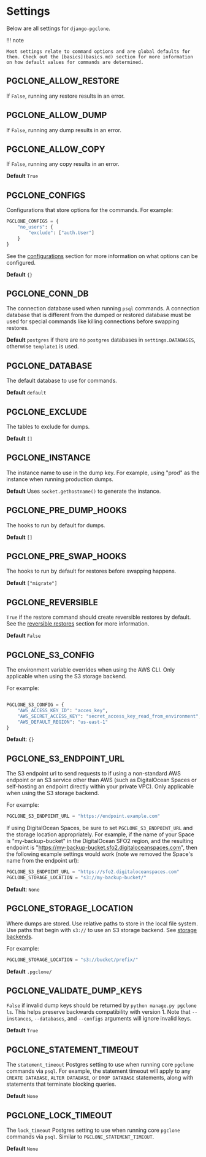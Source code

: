 # Settings

Below are all settings for `django-pgclone`.

!!! note

    Most settings relate to command options and are global defaults for them. Check out the [basics](basics.md) section for more information on how default values for commands are determined.

## PGCLONE_ALLOW_RESTORE

If `False`, running any restore results in an error.

## PGCLONE_ALLOW_DUMP

If `False`, running any dump results in an error.

## PGCLONE_ALLOW_COPY

If `False`, running any copy results in an error.

**Default** `True`

## PGCLONE_CONFIGS

Configurations that store options for the commands. For example:

```python
PGCLONE_CONFIGS = {
    "no_users": {
        "exclude": ["auth.User"]
    }
}
```

See the [configurations](configurations.md) section for more information on what options can be configured.

**Default** `{}`

## PGCLONE_CONN_DB

The connection database used when running `psql` commands. A connection database that is different from the dumped or restored database must be used for special commands like killing connections before swapping restores.

**Default** `postgres` if there are no `postgres` databases in `settings.DATABASES`, otherwise `template1` is used.

## PGCLONE_DATABASE

The default database to use for commands.

**Default** `default`

## PGCLONE_EXCLUDE

The tables to exclude for dumps.

**Default** `[]`

## PGCLONE_INSTANCE

The instance name to use in the dump key. For example, using "prod" as the instance when running production dumps.

**Default** Uses `socket.gethostname()` to generate the instance.

## PGCLONE_PRE_DUMP_HOOKS

The hooks to run by default for dumps.

**Default** `[]`

## PGCLONE_PRE_SWAP_HOOKS

The hooks to run by default for restores before swapping happens.

**Default** `["migrate"]`

## PGCLONE_REVERSIBLE

`True` if the restore command should create reversible restores by default. See the [reversible restores](reversible.md) section for more information.

**Default** `False`

## PGCLONE_S3_CONFIG

The environment variable overrides when using the AWS CLI. Only applicable when using the S3 storage backend.

For example:

```python

PGCLONE_S3_CONFIG = {
    "AWS_ACCESS_KEY_ID": "acces_key",
    "AWS_SECRET_ACCESS_KEY": "secret_access_key_read_from_environment",
    "AWS_DEFAULT_REGION": "us-east-1"
}
```

**Default**: `{}`

## PGCLONE_S3_ENDPOINT_URL

The S3 endpoint url to send requests to if using a non-standard AWS endpoint or an S3 service other than AWS (such as DigitalOcean Spaces or self-hosting an endpoint directly within your private VPC). Only applicable when using the S3 storage backend.

For example:

```python
PGCLONE_S3_ENDPOINT_URL = "https://endpoint.example.com"
```

If using DigitalOcean Spaces, be sure to set `PGCLONE_S3_ENDPOINT_URL` and the storage location appropriately. For example, if the name of your Space is "my-backup-bucket" in the DigitalOcean SFO2 region, and the resulting endpoint is "https://my-backup-bucket.sfo2.digitaloceanspaces.com", then the following example settings would work (note we removed the Space's name from the endpoint url):

```python
PGCLONE_S3_ENDPOINT_URL = "https://sfo2.digitaloceanspaces.com"
PGCLONE_STORAGE_LOCATION = "s3://my-backup-bucket/"
```

**Default**: `None`

## PGCLONE_STORAGE_LOCATION

Where dumps are stored. Use relative paths to store in the local file system. Use paths that begin with `s3://` to use an S3 storage backend. See [storage backends](storage.md).

For example:

```python
PGCLONE_STORAGE_LOCATION = "s3://bucket/prefix/"
```

**Default** `.pgclone/`

## PGCLONE_VALIDATE_DUMP_KEYS

`False` if invalid dump keys should be returned by `python manage.py pgclone ls`. This helps preserve backwards compatibility with version 1. Note that `--instances`, `--databases`, and `--configs` arguments will ignore invalid keys.

**Default** `True`

## PGCLONE_STATEMENT_TIMEOUT

The `statement_timeout` Postgres setting to use when running core `pgclone` commands via `psql`. For example, the statement timeout will apply to any `CREATE DATABASE`, `ALTER DATABASE`, or `DROP DATABASE` statements, along with statements that terminate blocking queries.

**Default** `None`

## PGCLONE_LOCK_TIMEOUT

The `lock_timeout` Postgres setting to use when running core `pgclone` commands via `psql`. Similar to `PGCLONE_STATEMENT_TIMEOUT`.

**Default** `None`
